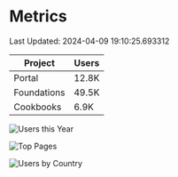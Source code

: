 # Metrics 

Last Updated: 2024-04-09 19:10:25.693312

| Project | Users |
| ----- | ----- |
| Portal | 12.8K |
| Foundations | 49.5K |
| Cookbooks | 6.9K |

![Users this Year](metrics/thisyear.png)

![Top Pages](metrics/toppages.png)

![Users by Country](metrics/bycountry.png)


